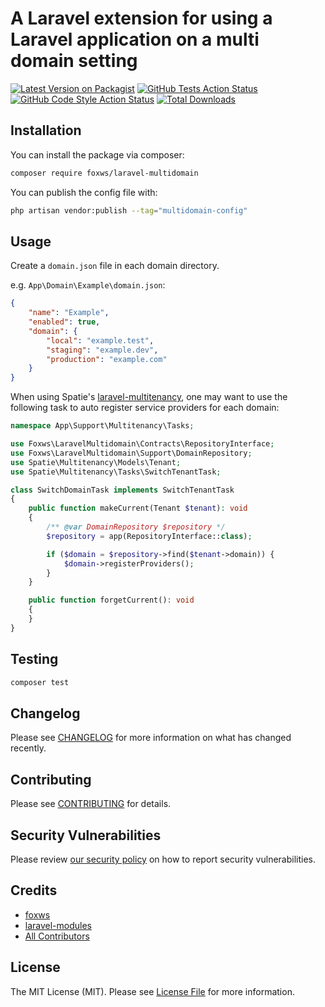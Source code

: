 # A Laravel extension for using a Laravel application on a multi domain setting

[![Latest Version on Packagist](https://img.shields.io/packagist/v/foxws/laravel-multidomain.svg?style=flat-square)](https://packagist.org/packages/foxws/laravel-multidomain)
[![GitHub Tests Action Status](https://img.shields.io/github/workflow/status/foxws/laravel-multidomain/run-tests?label=tests)](https://github.com/foxws/laravel-multidomain/actions?query=workflow%3Arun-tests+branch%3Amain)
[![GitHub Code Style Action Status](https://img.shields.io/github/workflow/status/foxws/laravel-multidomain/Fix%20PHP%20code%20style%20issues?label=code%20style)](https://github.com/foxws/laravel-multidomain/actions?query=workflow%3A"Fix+PHP+code+style+issues"+branch%3Amain)
[![Total Downloads](https://img.shields.io/packagist/dt/foxws/laravel-multidomain.svg?style=flat-square)](https://packagist.org/packages/foxws/laravel-multidomain)

## Installation

You can install the package via composer:

```bash
composer require foxws/laravel-multidomain
```

You can publish the config file with:

```bash
php artisan vendor:publish --tag="multidomain-config"
```

## Usage

Create a `domain.json` file in each domain directory.

e.g. `App\Domain\Example\domain.json`:

```json
{
    "name": "Example",
    "enabled": true,
    "domain": {
        "local": "example.test",
        "staging": "example.dev",
        "production": "example.com"
    }
}
```

When using Spatie's [laravel-multitenancy](https://github.com/spatie/laravel-multitenancy), one may want to use the following task to auto register service providers for each domain:

```php
namespace App\Support\Multitenancy\Tasks;

use Foxws\LaravelMultidomain\Contracts\RepositoryInterface;
use Foxws\LaravelMultidomain\Support\DomainRepository;
use Spatie\Multitenancy\Models\Tenant;
use Spatie\Multitenancy\Tasks\SwitchTenantTask;

class SwitchDomainTask implements SwitchTenantTask
{
    public function makeCurrent(Tenant $tenant): void
    {
        /** @var DomainRepository $repository */
        $repository = app(RepositoryInterface::class);

        if ($domain = $repository->find($tenant->domain)) {
            $domain->registerProviders();
        }
    }

    public function forgetCurrent(): void
    {
    }
}
```

## Testing

```bash
composer test
```

## Changelog

Please see [CHANGELOG](CHANGELOG.md) for more information on what has changed recently.

## Contributing

Please see [CONTRIBUTING](https://github.com/foxws/.github/blob/main/CONTRIBUTING.md) for details.

## Security Vulnerabilities

Please review [our security policy](../../security/policy) on how to report security vulnerabilities.

## Credits

- [foxws](https://github.com/foxws)
- [laravel-modules](https://github.com/nWidart/laravel-modules)
- [All Contributors](../../contributors)

## License

The MIT License (MIT). Please see [License File](LICENSE.md) for more information.
